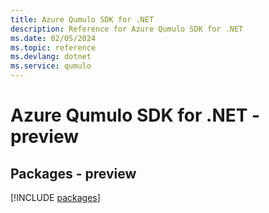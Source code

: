 ```yaml
---
title: Azure Qumulo SDK for .NET
description: Reference for Azure Qumulo SDK for .NET
ms.date: 02/05/2024
ms.topic: reference
ms.devlang: dotnet
ms.service: qumulo
---
```

# Azure Qumulo SDK for .NET - preview
## Packages - preview
[!INCLUDE [packages](qumulo-index.md)]